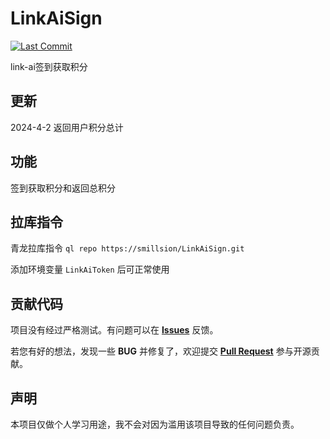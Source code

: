 # LinkAiSign
[![Last Commit](https://img.shields.io/github/last-commit/smillsion/LinkAiSign.svg?color=blue&label=%E6%9C%80%E8%BF%91%E6%8F%90%E4%BA%A4)](https://github.com/smillsion/LinkAiSign/commits/main)

link-ai签到获取积分

## 更新
2024-4-2 返回用户积分总计

## 功能
签到获取积分和返回总积分

## 拉库指令
青龙拉库指令 `ql repo https://smillsion/LinkAiSign.git`

添加环境变量 `LinkAiToken` 后可正常使用

## 贡献代码
项目没有经过严格测试。有问题可以在 **[Issues](https://github.com/smillsion/LinkAiSign/issues)** 反馈。

若您有好的想法，发现一些 **BUG** 并修复了，欢迎提交 **[Pull Request](https://github.com/smillsion/LinkAiSign/pulls)** 参与开源贡献。


## 声明
本项目仅做个人学习用途，我不会对因为滥用该项目导致的任何问题负责。